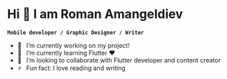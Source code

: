 #  Hi 👋 I am Roman Amangeldiev
**`Mobile developer / Graphic Designer / Writer`**
- 🔭 &ensp;I’m currently working on my project!
- 🌱 &ensp;I’m currently learning Flutter ❤️
- 👯 &ensp;I’m looking to collaborate with Flutter developer and content creator
- ⚡ &ensp;Fun fact: I love reading and writing
